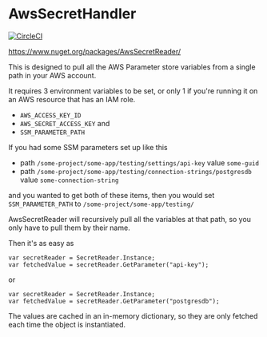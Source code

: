 # AwsSecretHandler

[![CircleCI](https://circleci.com/gh/soydantaylor/awssecretreader.svg?style=svg)](https://circleci.com/gh/soydantaylor/awssecretreader)

https://www.nuget.org/packages/AwsSecretReader/

This is designed to pull all the AWS Parameter store variables from a single path in your AWS account.

It requires 3 environment variables to be set, or only 1 if you're running it on an AWS resource that has an IAM role.

 - `AWS_ACCESS_KEY_ID`
 - `AWS_SECRET_ACCESS_KEY` and
 - `SSM_PARAMETER_PATH`


If you had some SSM parameters set up like this
 - path `/some-project/some-app/testing/settings/api-key` value `some-guid`
 - path `/some-project/some-app/testing/connection-strings/postgresdb` value `some-connection-string`

and you wanted to get both of these items, then you would set `SSM_PARAMETER_PATH` to
`/some-project/some-app/testing/`

AwsSecretReader will recursively pull all the variables at that path, so you only have to pull them by their name.

Then it's as easy as 

```
var secretReader = SecretReader.Instance;
var fetchedValue = secretReader.GetParameter("api-key");
```
or
```
var secretReader = SecretReader.Instance;
var fetchedValue = secretReader.GetParameter("postgresdb");
```

The values are cached in an in-memory dictionary, so they are only fetched each time the object is instantiated.


